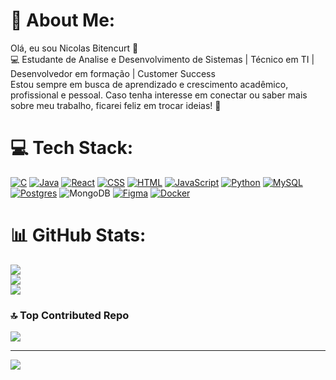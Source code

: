 # 💫 About Me:
Olá, eu sou Nicolas Bitencurt 👋<br>💻 Estudante de Analise e Desenvolvimento de Sistemas | Técnico em TI | Desenvolvedor em formação | Customer Success<br>Estou sempre em busca de aprendizado e crescimento acadêmico, profissional e pessoal. Caso tenha interesse em conectar ou saber mais sobre meu trabalho, ficarei feliz em trocar ideias! 🚀<br>


# 💻 Tech Stack:
[![C](https://img.shields.io/badge/C-00599C?logo=c&logoColor=white)](#) [![Java](https://img.shields.io/badge/Java-%23ED8B00.svg?logo=openjdk&logoColor=white)](#) [![React](https://img.shields.io/badge/React-%2320232a.svg?logo=react&logoColor=%2361DAFB)](#) [![CSS](https://img.shields.io/badge/CSS-639?logo=css&logoColor=fff)](#) [![HTML](https://img.shields.io/badge/HTML-%23E34F26.svg?logo=html5&logoColor=white)](#) [![JavaScript](https://img.shields.io/badge/JavaScript-F7DF1E?logo=javascript&logoColor=000)](#) [![Python](https://img.shields.io/badge/Python-3776AB?logo=python&logoColor=fff)](#) [![MySQL](https://img.shields.io/badge/MySQL-4479A1?logo=mysql&logoColor=fff)](#) [![Postgres](https://img.shields.io/badge/Postgres-%23316192.svg?logo=postgresql&logoColor=white)](#) ![MongoDB](https://img.shields.io/badge/MongoDB-%234ea94b.svg?style=for-the-badge&logo=mongodb&logoColor=white) [![Figma](https://img.shields.io/badge/Figma-F24E1E?logo=figma&logoColor=white)](#) [![Docker](https://img.shields.io/badge/Docker-2496ED?logo=docker&logoColor=fff)](#)
# 📊 GitHub Stats:
![](https://github-readme-stats.vercel.app/api?username=Nicolas-Bitencurt&theme=dark&hide_border=false&include_all_commits=false&count_private=false)<br/>
![](https://github-readme-streak-stats.herokuapp.com/?user=Nicolas-Bitencurt&theme=dark&hide_border=false)<br/>
![](https://github-readme-stats.vercel.app/api/top-langs/?username=Nicolas-Bitencurt&theme=dark&hide_border=false&include_all_commits=false&count_private=false&layout=compact)

### 🔝 Top Contributed Repo
![](https://github-contributor-stats.vercel.app/api?username=Nicolas-Bitencurt&limit=5&theme=dark&combine_all_yearly_contributions=true)

---
[![](https://visitcount.itsvg.in/api?id=Nicolas-Bitencurt&icon=2&color=0)](https://visitcount.itsvg.in)

<!-- Proudly created with GPRM ( https://gprm.itsvg.in ) -->
